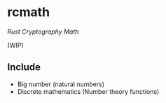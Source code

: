 # rcmath
*Rust Cryptography Math*

(WIP)

## Include
- Big number (natural numbers)
- Discrete mathematics (Number theory functions)
